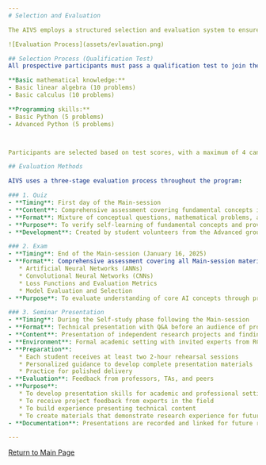 ```yaml
---
# Selection and Evaluation

The AIVS employs a structured selection and evaluation system to ensure participants receive the maximum benefit from the program.

![Evaluation Process](assets/evlauation.png)

## Selection Process (Qualification Test)
All prospective participants must pass a qualification test to join the program. This test assesses:

**Basic mathematical knowledge:**
- Basic linear algebra (10 problems)
- Basic calculus (10 problems)

**Programming skills:**
- Basic Python (5 problems)
- Advanced Python (5 problems)



Participants are selected based on test scores, with a maximum of 4 candidates chosen according to highest scores.

## Evaluation Methods

AIVS uses a three-stage evaluation process throughout the program:

### 1. Quiz
- **Timing**: First day of the Main-session
- **Content**: Comprehensive assessment covering fundamental concepts in Linear Algebra, Calculus, Machine Learning, Deep Learning, Computer Structure, Networks, and Operating Systems
- **Format**: Mixture of conceptual questions, mathematical problems, and application scenarios
- **Purpose**: To verify self-learning of fundamental concepts and provide preparation for future graduate school interviews
- **Development**: Created by student volunteers from the Advanced group

### 2. Exam
- **Timing**: End of the Main-session (January 16, 2025)
- **Format**: Comprehensive assessment covering all Main-session material including:
   * Artificial Neural Networks (ANNs)
   * Convolutional Neural Networks (CNNs)
   * Loss Functions and Evaluation Metrics
   * Model Evaluation and Selection
- **Purpose**: To evaluate understanding of core AI concepts through practical problem solving

### 3. Seminar Presentation
- **Timing**: During the Self-study phase following the Main-session
- **Format**: Technical presentation with Q&A before an audience of professors, PhD students, and peers
- **Content**: Presentation of independent research projects and findings
- **Environment**: Formal academic setting with invited experts from RC4 and students interested in AI
- **Preparation**: 
   * Each student receives at least two 2-hour rehearsal sessions
   * Personalized guidance to develop complete presentation materials
   * Practice for polished delivery
- **Evaluation**: Feedback from professors, TAs, and peers
- **Purpose**: 
   * To develop presentation skills for academic and professional settings
   * To receive project feedback from experts in the field
   * To build experience presenting technical content
   * To create materials that demonstrate research experience for future applications
- **Documentation**: Presentations are recorded and linked for future reference

---
```

[Return to Main Page](./readme.md#Table-of-Contents)
